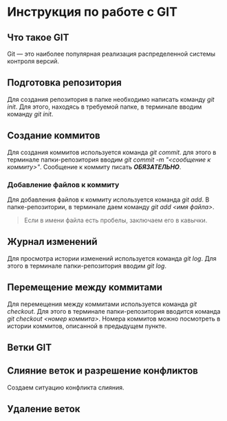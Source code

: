 # Инструкция по работе с GIT

## Что такое GIT
Git — это наиболее популярная реализация распределенной системы контроля версий. 

## Подготовка репозитория
Для создания репозитория в папке необходимо написать команду *git init*. Для этого, находясь в требуемой папке, в терминале вводим команду *git init*.

## Создание коммитов
Для создания коммитов используется команда *git commit*. для этого в терминале папки-репозитория вводим *git commit -m "<сообщение к коммиту>"*. Сообщение к коммиту писать ***ОБЯЗАТЕЛЬНО***.

### Добавление файлов к коммиту
Для добавления файлов к коммиту используется команда *git add*. В папке-репозитории, в терминале даем команду *git add <имя файла>*. 
> Если в имени файла есть пробелы, заключаем его в кавычки.

## Журнал изменений
Для просмотра истории изменений используется команда *git log*. Для этого в терминале папки-репозитория вводим *git log*.

## Перемещение между коммитами
Для перемещения между коммитами используется команда *git checkout*. Для этого в терминале папки-репозитория вводится команда *git checkout <номер коммита>*. Номера коммитов можно посмотреть в истории коммитов, описанной в предыдущем пункте. 

## Ветки GIT

## Слияние веток и разрешение конфликтов
Создаем ситуацию конфликта слияния.

## Удаление веток